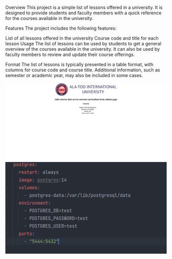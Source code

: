 Overview
This project is a simple list of lessons offered in a university. It is designed to provide students and faculty members with a quick reference for the courses available in the university.

Features
The project includes the following features:

List of all lessons offered in the university
Course code and title for each lesson
Usage
The list of lessons can be used by students to get a general overview of the courses available in the university. It can also be used by faculty members to review and update their course offerings.

Format
The list of lessons is typically presented in a table format, with columns for course code and course title. Additional information, such as semester or academic year, may also be included in some cases.


![Screenshot](Screenshot1.png)
![Screenshot](Screenshot2.png)
